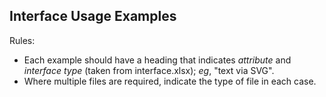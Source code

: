 Interface Usage Examples
-
Rules:
* Each example should have a heading that indicates *attribute* and *interface type* (taken from interface.xlsx); *eg*, "text via SVG".
* Where multiple files are required, indicate the type of file in each case.